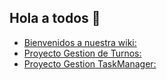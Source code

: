 ## Hola a todos 👋
- [Bienvenidos a nuestra wiki:](https://github.com/CleanAirBNB/.github/wiki)
- [Proyecto Gestion de Turnos:](https://github.com/CleanAirBNB/.github/wiki/Proyecto-de-Gesti%C3%B3n-de-Turnos)
- [Proyecto Gestion TaskManager:](https://github.com/CleanAirBNB/.github.wiki.git)
